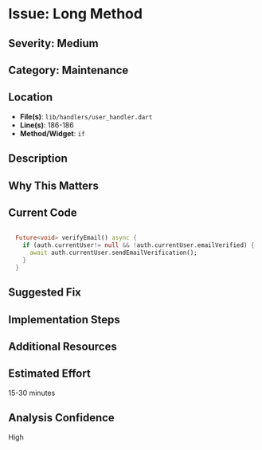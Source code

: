 # Issue: Long Method

## Severity: Medium

## Category: Maintenance

## Location
- **File(s)**: `lib/handlers/user_handler.dart`
- **Line(s)**: 186-186
- **Method/Widget**: `if`

## Description


## Why This Matters


## Current Code
```dart

  Future<void> verifyEmail() async {
    if (auth.currentUser!= null && !auth.currentUser.emailVerified) {
      await auth.currentUser.sendEmailVerification();
    }
  }
```

## Suggested Fix


## Implementation Steps


## Additional Resources


## Estimated Effort
15-30 minutes

## Analysis Confidence
High
